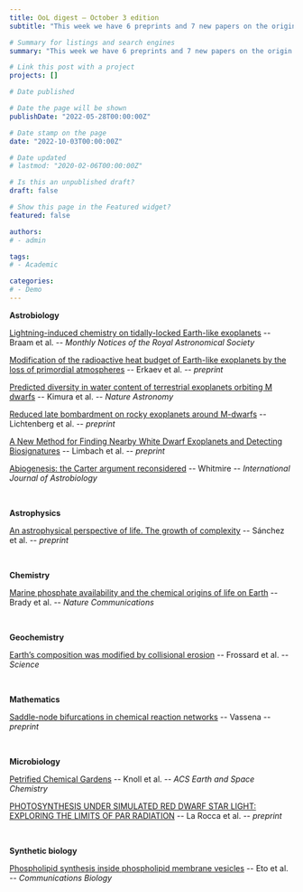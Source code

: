 ```yaml
---
title: OoL digest — October 3 edition
subtitle: "This week we have 6 preprints and 7 new papers on the origin of life. Enjoy!"

# Summary for listings and search engines
summary: "This week we have 6 preprints and 7 new papers on the origin of life. Enjoy!"

# Link this post with a project
projects: []

# Date published

# Date the page will be shown
publishDate: "2022-05-28T00:00:00Z"

# Date stamp on the page
date: "2022-10-03T00:00:00Z"

# Date updated
# lastmod: "2020-02-06T00:00:00Z"

# Is this an unpublished draft?
draft: false

# Show this page in the Featured widget?
featured: false

authors:
# - admin

tags:
# - Academic

categories:
# - Demo
---
```


**Astrobiology**

[Lightning-induced chemistry on tidally-locked Earth-like exoplanets](https://doi.org/10.1093/mnras/stac2722) -- Braam et al. -- *Monthly Notices of the Royal Astronomical Society*

[Modification of the radioactive heat budget of Earth-like exoplanets by the loss of primordial atmospheres](https://doi.org/10.48550/arXiv.2209.14691) -- Erkaev et al. -- *preprint*

[Predicted diversity in water content of terrestrial exoplanets orbiting M dwarfs](https://doi.org/10.1038/s41550-022-01781-1) -- Kimura et al. -- *Nature Astronomy*

[Reduced late bombardment on rocky exoplanets around M-dwarfs](https://doi.org/10.48550/arXiv.2209.14037) -- Lichtenberg et al. -- *preprint*

[A New Method for Finding Nearby White Dwarf Exoplanets and Detecting Biosignatures](https://doi.org/10.48550/arXiv.2209.12914) -- Limbach et al. -- *preprint*

[Abiogenesis: the Carter argument reconsidered](https://doi.org/10.1017/S1473550422000350) -- Whitmire -- *International Journal of Astrobiology*

<br>

**Astrophysics**

[An astrophysical perspective of life. The growth of complexity](https://doi.org/10.48550/arXiv.2209.12607) -- Sánchez et al. -- *preprint*

<br>

**Chemistry**

[Marine phosphate availability and the chemical origins of life on Earth](https://doi.org/10.1038/s41467-022-32815-x) -- Brady et al. -- *Nature Communications*

<br>

**Geochemistry**

[Earth’s composition was modified by collisional erosion](https://doi.org/10.1126/science.abq7351) -- Frossard et al. -- *Science*

<br>

**Mathematics**

[Saddle-node bifurcations in chemical reaction networks](https://doi.org/10.48550/arXiv.2209.14705) -- Vassena -- *preprint*

<br>

**Microbiology**

[Petrified Chemical Gardens](https://doi.org/10.1021/acsearthspacechem.2c00182) -- Knoll et al. -- *ACS Earth and Space Chemistry*

[PHOTOSYNTHESIS UNDER SIMULATED RED DWARF STAR LIGHT: EXPLORING THE LIMITS OF PAR RADIATION](https://www.researchgate.net/publication/339127609_PHOTOSYNTHESIS_UNDER_SIMULATED_RED_DWARF_STAR_LIGHT_EXPLORING_THE_LIMITS_OF_PAR_RADIATION) -- La Rocca et al. -- *preprint*

<br>

**Synthetic biology**

[Phospholipid synthesis inside phospholipid membrane vesicles](https://doi.org/10.1038/s42003-022-03999-1) -- Eto et al. -- *Communications Biology*

